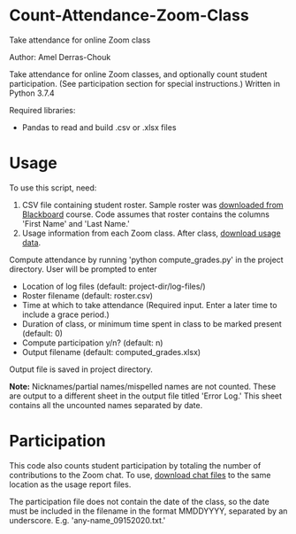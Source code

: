 # Count-Attendance-Zoom-Class
Take attendance for online Zoom class

Author: Amel Derras-Chouk

Take attendance for online Zoom classes, and optionally count student participation. (See participation section for special instructions.) Written in Python 3.7.4

Required libraries:
  - Pandas to read and build .csv or .xlsx files

# Usage #

To use this script, need:
  1. CSV file containing student roster. Sample roster was [downloaded from Blackboard](https://help.blackboard.com/Learn/Instructor/Grade/Grading_Tasks/Work_Offline_With_Grade_Data#download-grades-from-the-grade-center_OTP-1) course. Code assumes that roster contains the columns 'First Name' and 'Last Name.'
  2. Usage information from each Zoom class. After class, [download usage data](https://support.zoom.us/hc/en-us/articles/201363213-Getting-started-with-reports). 
  
Compute attendance by running 'python compute_grades.py' in the project directory. User will be prompted to enter
  - Location of log files (default: project-dir/log-files/)
  - Roster filename (default: roster.csv)
  - Time at which to take attendance (Required input. Enter a later time to include a grace period.)
  - Duration of class, or minimum time spent in class to be marked present (default: 0)
  - Compute participation y/n? (default: n)
  - Output filename (default: computed_grades.xlsx)

Output file is saved in project directory. 

**Note:** Nicknames/partial names/mispelled names are not counted. These are output to a different sheet in the output file titled 'Error Log.' This sheet contains all the uncounted names separated by date. 

# Participation #

This code also counts student participation by totaling the number of contributions to the Zoom chat. To use, [download chat files](https://support.zoom.us/hc/en-us/articles/115004792763-Saving-in-meeting-chat) to the same location as the usage report files. 

The participation file does not contain the date of the class, so the date must be included in the filename in the format MMDDYYYY, separated by an underscore. E.g. 'any-name_09152020.txt.'



